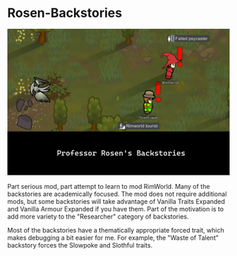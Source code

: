 # Rosen-Backstories
![Preview Image](About/Preview.png "Preview")

Part serious mod, part attempt to learn to mod RimWorld.  Many of the backstories are academically focused.  The mod does not require additional mods, but some backstories will take advantage of Vanilla Traits Expanded and Vanilla Armour Expanded if you have them.  Part of the motivation is to add more variety to the "Researcher" category of backstories.

Most of the backstories have a thematically appropriate forced trait, which makes debugging a bit easier for me.  For example, the "Waste of Talent" backstory forces the Slowpoke and Slothful traits.
